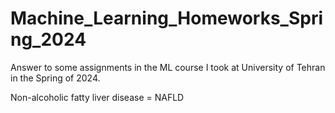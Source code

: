 # Machine_Learning_Homeworks_Spring_2024
Answer to some assignments in the ML course I took at University of Tehran in the Spring of 2024.

Non-alcoholic fatty liver disease = NAFLD
